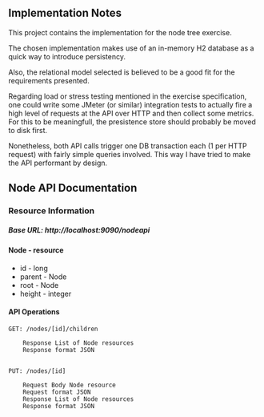 ## Implementation Notes

This project contains the implementation for the node tree exercise.

The chosen implementation makes use of an in-memory H2 database as a quick way to introduce persistency. 

Also, the relational model selected is believed to be a good fit for the requirements presented.

Regarding load or stress testing mentioned in the exercise specification, one could write some JMeter (or similar) integration tests to actually fire a high level of requests at the API over HTTP and then collect some metrics. For this to be meaningfull, the presistence store should probably be moved to disk first.

Nonetheless, both API calls trigger one DB transaction each (1 per HTTP request) with fairly simple queries involved. This way I have tried to make the API performant by design.


## Node API Documentation

### Resource Information

##### Base URL: http://localhost:9090/nodeapi

#### Node - resource
* id - long
* parent - Node 
* root - Node
* height - integer

#### API Operations
	GET: /nodes/[id]/children
	
		Response List of Node resources 
		Response format JSON


	PUT: /nodes/[id]
		
		Request Body Node resource
		Request format JSON
		Response List of Node resources 
		Response format JSON





